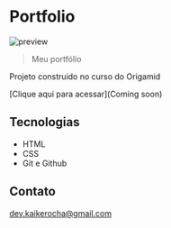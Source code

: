 # Portfolio

![preview](./.github/preview.png)
> Meu portfólio

Projeto construido no curso do Origamid

[Clique aqui para acessar](Coming soon)


## Tecnologias

- HTML
- CSS
- Git e Github

## Contato

dev.kaikerocha@gmail.com


